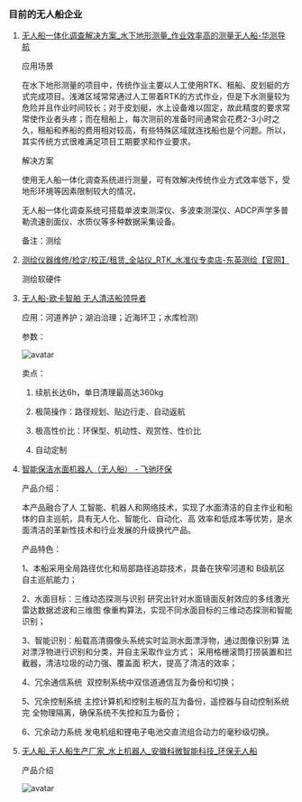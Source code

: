 ### 目前的无人船企业

1. [无人船一体化调查解决方案_水下地形测量_作业效率高的测量无人船-华测导航](http://www.huace.cn/about/zhuanti1/13)
   
   应用场景
   
   在水下地形测量的项目中，传统作业主要以人工使用RTK、租船、皮划艇的方式完成项目。浅滩区域常常通过人工带着RTK的方式作业，但是下水测量较为危险并且作业时间较长；对于皮划艇，水上设备难以固定，故此精度的要求常常使作业者头疼；而在租船上，每次测前的准备时间通常会花费2-3小时之久，租船和养船的费用相对较高，有些特殊区域就连找船也是个问题。所以，其实传统方式很难满足项目工期要求和作业要求。
   
   解决方案
   
   使用无人船一体化调查系统进行测量，可有效解决传统作业方式效率低下，受地形环境等因素限制较大的情况，
   
   无人船一体化调查系统可搭载单波束测深仪、多波束测深仪、ADCP声学多普勒流速剖面仪、水质仪等多种数据采集设备。
   
   备注：测绘

2. [测绘仪器维修/检定/校正/租赁_全站仪_RTK_水准仪专卖店-东英测绘【官网】](https://www.dy-ch.com/)
   
   测绘软硬件

3. [无人船-欧卡智舶 无人清洁船领导者](http://www.orca-tech.cn/)
   
   应用：河道养护；湖泊治理；近海环卫；水库检测)
   
   参数：
   
   ![avatar](http://www.orca-tech.cn/image/introduction/smurf20/2.jpg)
   
   卖点：
   
   1. 续航长达6h，单日清理最高达360kg
   
   2. 极简操作：路径规划、贴边行走、自动返航
   
   3. 极高性价比：环保型、机动性、观赏性、性价比
   
   4. 自动定制

4. [智能保洁水面机器人（无人船） - 飞驰环保](http://sem.fcqjc.com/product/wurenchuan/84.html)
   
   产品介绍：
   
   本产品融合了人 工智能、机器人和网络技术，实现了水面清洁的自主作业和船体的自主巡航，具有无人化、智能化、自动化、高 效率和低成本等优势，是水面清洁的革新性技术和行业发展的升级换代产品。
   
   产品特色：
   
   1、本船采用全局路径优化和局部路径追踪技术，具备在狭窄河道和 B级航区自主巡航能力；
   
   2、水面目标：三维动态探测与识别 研究出针对水面镜面反射效应的多线激光雷达数据滤波和三维图 像重构算法，实现不同水面目标的三维动态探测和智能识别；
   
   3、智能识别：船载高清摄像头系统实时监测水面漂浮物，通过图像识别算 法对漂浮物进行识别和分类，并自主采取作业方式； 采用格栅滚筒打捞装置和拦截器，清洁垃圾的动力强、覆盖面 积大，提高了清洁的效率；
   
   4、冗余通信系统  双控制系统中双信道通信互为备份和切换；
   
   5、冗余控制系统 主控计算机和控制主板的互为备份，遥控器与自动控制系统完 全物理隔离，确保系统不失控和互为备份；
   
   6、冗余动力系统 发电机组和锂电子电池交直流组合动力的毫秒级切换。

5. [无人船_无人船生产厂家_水上机器人_安徽科微智能科技_环保无人船](http://www.cowis.cn/)
   
   产品介绍
   
   ![avatar](http://cowis.cn/upload/image/20200924/20200924154120482048.jpg)

